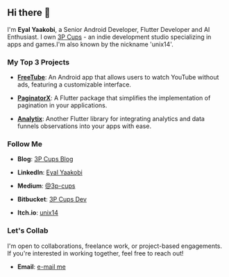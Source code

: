 ## Hi there 👋
I'm **Eyal Yaakobi**, a Senior Android Developer, Flutter Developer and AI Enthusiast. I own [3P Cups](https://3p-cups.blogspot.com/) - an indie development studio specializing in apps and games.I'm also known by the nickname 'unix14'.

### My Top 3 Projects

- **[FreeTube](https://github.com/unix14/FreeTube)**: An Android app that allows users to watch YouTube without ads, featuring a customizable interface.

- **[PaginatorX](https://github.com/unix14/paginatorx)**: A Flutter package that simplifies the implementation of pagination in your applications.

- **[Analytix](https://github.com/unix14/Analytix)**: Another Flutter library for integrating analytics and data funnels observations into your apps with ease.

### Follow Me

- **Blog**: [3P Cups Blog](https://3p-cups.blogspot.com/)

- **LinkedIn**: [Eyal Yaakobi](https://linkedin.com/in/eyalyaakobi)

- **Medium**: [@3p-cups](https://medium.com/@3p-cups)

- **Bitbucket**: [3P Cups Dev](https://bitbucket.org/3pCupsDev)

- **Itch.io**: [unix14](https://unix14.itch.io/)

### Let's Collab

I'm open to collaborations, freelance work, or project-based engagements. If you're interested in working together, feel free to reach out!
- **Email**: [e-mail me](mailto:unix14@gmail.com)

<!--
**unix14/unix14** is a ✨ _special_ ✨ repository because its `README.md` (this file) appears on your GitHub profile.

Here are some ideas to get you started:

- 🔭 I’m currently working on ...
- 🌱 I’m currently learning ...
- 👯 I’m looking to collaborate on ...
- 🤔 I’m looking for help with ...
- 💬 Ask me about ...
- 📫 How to reach me: ...
- 😄 Pronouns: ...
- ⚡ Fun fact: ...
-->
